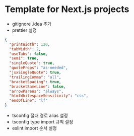 # Template for Next.js projects

- gitignore .idea 추가
- prettier 설정
```json
{
  "printWidth": 120,
  "tabWidth": 2,
  "useTabs": false,
  "semi": true,
  "singleQuote": true,
  "quoteProps": "as-needed",
  "jsxSingleQuote": true,
  "trailingComma": "all",
  "bracketSpacing": true,
  "bracketSameLine": false,
  "arrowParens": "always",
  "htmlWhitespaceSensitivity": "css",
  "endOfLine": "lf"
}
```
- tsconfig 절대 경로 alias 설정
- tsconfig type import 규칙 설정
- eslint import 순서 설정